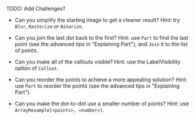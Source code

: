 TODO: Add Challenges?

- Can you simplify the starting image to get a cleaner result?
Hint: try `Blur`, `Rasterize` or `Binarize`.

- Can you join the last dot back to the first?
Hint: use `Part` to find the last point (see the advanced tips in "Explaining Part"), and `Join` it to the list of points.

- Can you make all of the callouts visible?
Hint: use the LabelVisibility option of `Callout`.

- Can you reorder the points to achieve a more appealing solution?
Hint: use `Part` to reorder the points (see the advanced tips in "Explaining Part").

- Can you make the dot-to-dot use a smaller number of points?
Hint: use `ArrayResample[<points>, <number>]`.
